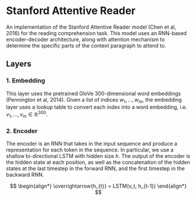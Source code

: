 # Stanford Attentive Reader

An implementation of the Stanford Attentive Reader model (Chen et al, 2016)
for the reading comprehension task. This model uses an RNN-based encoder-decoder
architecture, along with attention mechanism to determine the specific parts
of the context paragraph to attend to.

## Layers

### 1. Embedding

This layer uses the pretrained GloVe 300-dimensional word embeddings (Pennington et al, 2014). Given
a list of indices $w_1, \ldots, w_m$, the embedding layer uses a lookup table to
convert each index into a word embedding, i.e. $v_1, \ldots, v_m \in \mathbb{R}^{300}$. 

### 2. Encoder

The encoder is an RNN that takes in the input sequence and produce a representation
for each token in the sequence. In particular, we use a shallow bi-directional
LSTM with hidden size $h$. The output of the encoder is the hidden state at
each position, as well as the concatenation of the hidden states at the last
timestep in the forward RNN, and the first timestep in the backward RNN.

$$
\begin{align*}
\overrightarrow{h_{t}} = LSTM(v_t, h_{t-1})
\end{align*}
$$
